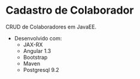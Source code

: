 # Cadastro de Colaborador
CRUD de Colaboradores em JavaEE.
* Desenvolvido com:
  * JAX-RX
  * Angular 1.3
  * Bootstrap
  * Maven
  * Postgresql 9.2
